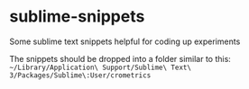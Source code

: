 # sublime-snippets
Some sublime text snippets helpful for coding up experiments

The snippets should be dropped into a folder similar to this:
`~/Library/Application\ Support/Sublime\ Text\ 3/Packages/Sublime\:User/crometrics`
